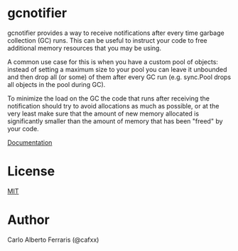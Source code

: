 # gcnotifier

gcnotifier provides a way to receive notifications after every time
garbage collection (GC) runs. This can be useful to instruct your code to
free additional memory resources that you may be using.

A common use case for this is when you have a custom pool of objects: instead
of setting a maximum size to your pool you can leave it unbounded and then
drop all (or some) of them after every GC run (e.g. sync.Pool drops all
objects in the pool during GC).

To minimize the load on the GC the code that runs after receiving the
notification should try to avoid allocations as much as possible, or at the
very least make sure that the amount of new memory allocated is significantly
smaller than the amount of memory that has been "freed" by your code.

[Documentation](https://godoc.org/github.com/CAFxX/gcnotifier)

# License
[MIT](LICENSE)

# Author
Carlo Alberto Ferraris (@cafxx)
